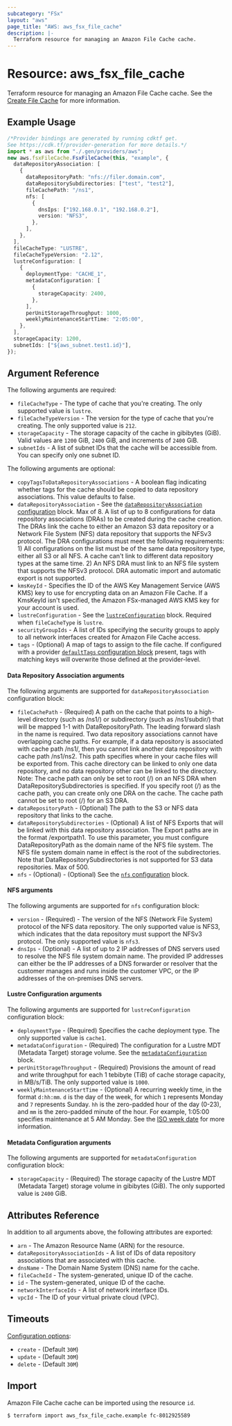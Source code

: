 ```yaml
---
subcategory: "FSx"
layout: "aws"
page_title: "AWS: aws_fsx_file_cache"
description: |-
  Terraform resource for managing an Amazon File Cache cache.
---
```


# Resource: aws\_fsx\_file\_cache

Terraform resource for managing an Amazon File Cache cache.
See the [Create File Cache](https://docs.aws.amazon.com/fsx/latest/APIReference/API_CreateFileCache.html) for more information.

## Example Usage

```typescript
/*Provider bindings are generated by running cdktf get.
See https://cdk.tf/provider-generation for more details.*/
import * as aws from "./.gen/providers/aws";
new aws.fsxFileCache.FsxFileCache(this, "example", {
  dataRepositoryAssociation: [
    {
      dataRepositoryPath: "nfs://filer.domain.com",
      dataRepositorySubdirectories: ["test", "test2"],
      fileCachePath: "/ns1",
      nfs: [
        {
          dnsIps: ["192.168.0.1", "192.168.0.2"],
          version: "NFS3",
        },
      ],
    },
  ],
  fileCacheType: "LUSTRE",
  fileCacheTypeVersion: "2.12",
  lustreConfiguration: [
    {
      deploymentType: "CACHE_1",
      metadataConfiguration: [
        {
          storageCapacity: 2400,
        },
      ],
      perUnitStorageThroughput: 1000,
      weeklyMaintenanceStartTime: "2:05:00",
    },
  ],
  storageCapacity: 1200,
  subnetIds: ["${aws_subnet.test1.id}"],
});

```

## Argument Reference

The following arguments are required:

* `fileCacheType` - The type of cache that you're creating. The only supported value is `lustre`.
* `fileCacheTypeVersion` - The version for the type of cache that you're creating. The only supported value is `212`.
* `storageCapacity` - The storage capacity of the cache in gibibytes (GiB). Valid values are `1200` GiB, `2400` GiB, and increments of `2400` GiB.
* `subnetIds` - A list of subnet IDs that the cache will be accessible from. You can specify only one subnet ID.

The following arguments are optional:

* `copyTagsToDataRepositoryAssociations` - A boolean flag indicating whether tags for the cache should be copied to data repository associations. This value defaults to false.
* `dataRepositoryAssociation` - See the [`dataRepositoryAssociation` configuration](#data-repository-association-arguments) block. Max of 8.
  A list of up to 8 configurations for data repository associations (DRAs) to be created during the cache creation. The DRAs link the cache to either an Amazon S3 data repository or a Network File System (NFS) data repository that supports the NFSv3 protocol. The DRA configurations must meet the following requirements: 1) All configurations on the list must be of the same data repository type, either all S3 or all NFS. A cache can't link to different data repository types at the same time. 2) An NFS DRA must link to an NFS file system that supports the NFSv3 protocol. DRA automatic import and automatic export is not supported.
* `kmsKeyId` - Specifies the ID of the AWS Key Management Service (AWS KMS) key to use for encrypting data on an Amazon File Cache. If a KmsKeyId isn't specified, the Amazon FSx-managed AWS KMS key for your account is used.
* `lustreConfiguration` - See the [`lustreConfiguration`](#lustre-configuration-arguments) block. Required when `fileCacheType` is `lustre`.
* `securityGroupIds` - A list of IDs specifying the security groups to apply to all network interfaces created for Amazon File Cache access.
* `tags` - (Optional) A map of tags to assign to the file cache. If configured with a provider [`defaultTags` configuration block](https://registry.terraform.io/providers/hashicorp/aws/latest/docs#default_tags-configuration-block) present, tags with matching keys will overwrite those defined at the provider-level.

#### Data Repository Association arguments

The following arguments are supported for `dataRepositoryAssociation` configuration block:

* `fileCachePath` - (Required) A path on the cache that points to a high-level directory (such as /ns1/) or subdirectory (such as /ns1/subdir/) that will be mapped 1-1 with DataRepositoryPath. The leading forward slash in the name is required. Two data repository associations cannot have overlapping cache paths. For example, if a data repository is associated with cache path /ns1/, then you cannot link another data repository with cache path /ns1/ns2. This path specifies where in your cache files will be exported from. This cache directory can be linked to only one data repository, and no data repository other can be linked to the directory. Note: The cache path can only be set to root (/) on an NFS DRA when DataRepositorySubdirectories is specified. If you specify root (/) as the cache path, you can create only one DRA on the cache. The cache path cannot be set to root (/) for an S3 DRA.
* `dataRepositoryPath` - (Optional) The path to the S3 or NFS data repository that links to the cache.
* `dataRepositorySubdirectories` - (Optional) A list of NFS Exports that will be linked with this data repository association. The Export paths are in the format /exportpath1. To use this parameter, you must configure DataRepositoryPath as the domain name of the NFS file system. The NFS file system domain name in effect is the root of the subdirectories. Note that DataRepositorySubdirectories is not supported for S3 data repositories. Max of 500.
* `nfs` - (Optional) - (Optional) See the [`nfs` configuration](#nfs-arguments) block.

#### NFS arguments

The following arguments are supported for `nfs` configuration block:

* `version` - (Required) - The version of the NFS (Network File System) protocol of the NFS data repository. The only supported value is NFS3, which indicates that the data repository must support the NFSv3 protocol. The only supported value is `nfs3`.
* `dnsIps` - (Optional) - A list of up to 2 IP addresses of DNS servers used to resolve the NFS file system domain name. The provided IP addresses can either be the IP addresses of a DNS forwarder or resolver that the customer manages and runs inside the customer VPC, or the IP addresses of the on-premises DNS servers.

#### Lustre Configuration arguments

The following arguments are supported for `lustreConfiguration` configuration block:

* `deploymentType` - (Required) Specifies the cache deployment type. The only supported value is `cache1`.
* `metadataConfiguration` - (Required) The configuration for a Lustre MDT (Metadata Target) storage volume. See the [`metadataConfiguration`](#metadata-configuration-arguments) block.
* `perUnitStorageThroughput` - (Required) Provisions the amount of read and write throughput for each 1 tebibyte (TiB) of cache storage capacity, in MB/s/TiB. The only supported value is `1000`.
* `weeklyMaintenanceStartTime` - (Optional) A recurring weekly time, in the format `d:hh:mm`. `d` is the day of the week, for which `1` represents Monday and `7` represents Sunday. `hh` is the zero-padded hour of the day (0-23), and `mm` is the zero-padded minute of the hour. For example, 1:05:00 specifies maintenance at 5 AM Monday. See the [ISO week date](https://en.wikipedia.org/wiki/ISO_week_date) for more information.

#### Metadata Configuration arguments

The following arguments are supported for `metadataConfiguration` configuration block:

* `storageCapacity` - (Required) The storage capacity of the Lustre MDT (Metadata Target) storage volume in gibibytes (GiB). The only supported value is `2400` GiB.

## Attributes Reference

In addition to all arguments above, the following attributes are exported:

* `arn` - The Amazon Resource Name (ARN) for the resource.
* `dataRepositoryAssociationIds` - A list of IDs of data repository associations that are associated with this cache.
* `dnsName` - The Domain Name System (DNS) name for the cache.
* `fileCacheId` - The system-generated, unique ID of the cache.
* `id` - The system-generated, unique ID of the cache.
* `networkInterfaceIds` - A list of network interface IDs.
* `vpcId` - The ID of your virtual private cloud (VPC).

## Timeouts

[Configuration options](https://developer.hashicorp.com/terraform/language/resources/syntax#operation-timeouts):

* `create` - (Default `30M`)
* `update` - (Default `30M`)
* `delete` - (Default `30M`)

## Import

Amazon File Cache cache can be imported using the resource `id`.

```console
$ terraform import aws_fsx_file_cache.example fc-8012925589
```

